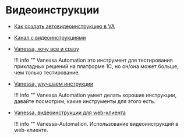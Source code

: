 # Видеоинструкции

- [Как создать автовидеоинструкцию в VA](https://pr-mex.github.io/vanessa-automation/FAQ/MakeAutoVideo/)
- [Канал с видеоинструкциями](https://www.youtube.com/channel/UC114RqHhG__1gET8pzs3AHA/videos)
- [Vanessa, хочу все и сразу](https://infostart.ru/1c/articles/1133932/)

    !!! info ""
        Vanessa Automation это инструмент для тестирования прикладных решений на платформе 1С, но он/она может больше, чем только тестирование.

- [Vanessa, улучшаем инструкции](https://infostart.ru/1c/articles/1147009/)

    !!! info ""
        Vanessa Automation умеет делать хорошие инструкции, давайте посмотрим, какие инструменты для этого есть.

- [Vanessa, видеоинструкции для web-клиента](https://infostart.ru/1c/articles/1243801/)

    !!! info ""
        Vanessa-Automation. Использование видеоинструкций в web-клиенте.
